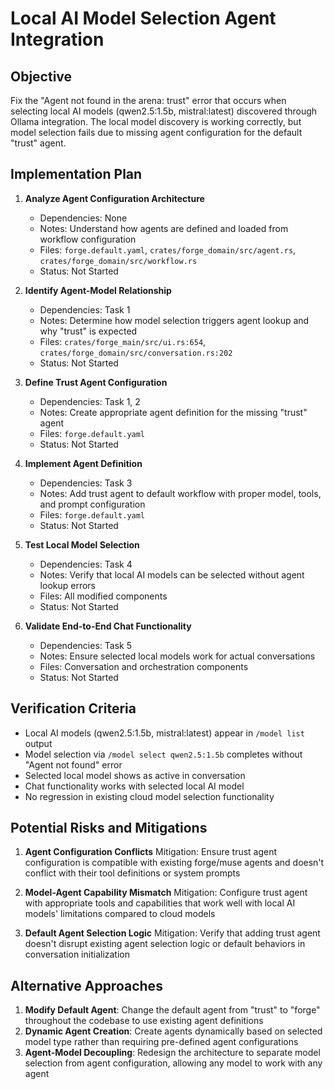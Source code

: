 # Local AI Model Selection Agent Integration

## Objective
Fix the "Agent not found in the arena: trust" error that occurs when selecting local AI models (qwen2.5:1.5b, mistral:latest) discovered through Ollama integration. The local model discovery is working correctly, but model selection fails due to missing agent configuration for the default "trust" agent.

## Implementation Plan

1. **Analyze Agent Configuration Architecture**
   - Dependencies: None
   - Notes: Understand how agents are defined and loaded from workflow configuration
   - Files: `forge.default.yaml`, `crates/forge_domain/src/agent.rs`, `crates/forge_domain/src/workflow.rs`
   - Status: Not Started

2. **Identify Agent-Model Relationship**
   - Dependencies: Task 1
   - Notes: Determine how model selection triggers agent lookup and why "trust" is expected
   - Files: `crates/forge_main/src/ui.rs:654`, `crates/forge_domain/src/conversation.rs:202`
   - Status: Not Started

3. **Define Trust Agent Configuration**
   - Dependencies: Task 1, 2
   - Notes: Create appropriate agent definition for the missing "trust" agent
   - Files: `forge.default.yaml`
   - Status: Not Started

4. **Implement Agent Definition**
   - Dependencies: Task 3
   - Notes: Add trust agent to default workflow with proper model, tools, and prompt configuration
   - Files: `forge.default.yaml`
   - Status: Not Started

5. **Test Local Model Selection**
   - Dependencies: Task 4
   - Notes: Verify that local AI models can be selected without agent lookup errors
   - Files: All modified components
   - Status: Not Started

6. **Validate End-to-End Chat Functionality**
   - Dependencies: Task 5
   - Notes: Ensure selected local models work for actual conversations
   - Files: Conversation and orchestration components
   - Status: Not Started

## Verification Criteria
- Local AI models (qwen2.5:1.5b, mistral:latest) appear in `/model list` output
- Model selection via `/model select qwen2.5:1.5b` completes without "Agent not found" error
- Selected local model shows as active in conversation
- Chat functionality works with selected local AI model
- No regression in existing cloud model selection functionality

## Potential Risks and Mitigations

1. **Agent Configuration Conflicts**
   Mitigation: Ensure trust agent configuration is compatible with existing forge/muse agents and doesn't conflict with their tool definitions or system prompts

2. **Model-Agent Capability Mismatch**
   Mitigation: Configure trust agent with appropriate tools and capabilities that work well with local AI models' limitations compared to cloud models

3. **Default Agent Selection Logic**
   Mitigation: Verify that adding trust agent doesn't disrupt existing agent selection logic or default behaviors in conversation initialization

## Alternative Approaches

1. **Modify Default Agent**: Change the default agent from "trust" to "forge" throughout the codebase to use existing agent definitions
2. **Dynamic Agent Creation**: Create agents dynamically based on selected model type rather than requiring pre-defined agent configurations
3. **Agent-Model Decoupling**: Redesign the architecture to separate model selection from agent configuration, allowing any model to work with any agent